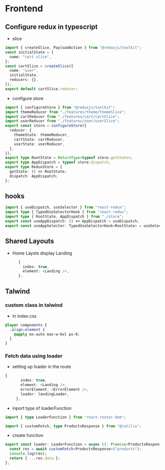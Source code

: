 # Frontend

## Configure redux in typescript

- slice

```ts
import { createSlice, PayloadAction } from "@reduxjs/toolkit";
const initialState = {
  name: "cart slice",
};
const cartSlice = createSlice({
  name: "user",
  initialState,
  reducers: {},
});
export default cartSlice.reducer;
```

- configure store

```ts
import { configureStore } from "@reduxjs/toolkit";
import themeReducer from "./features/theme/themeSlice";
import cartReducer from "./features/cart/cartSlice";
import userReducer from "./features/user/userSlice";
export const store = configureStore({
  reducer: {
    themeState: themeReducer,
    cartState: cartReducer,
    userState: userReducer,
  },
});
export type RootState = ReturnType<typeof store.getState>;
export type AppDispatch = typeof store.dispatch;
export type ReduxStore = {
  getState: () => RootState;
  dispatch: AppDispatch;
};
```

## hooks

```ts
import { useDispatch, useSelector } from "react-redux";
import type { TypedUseSelectorHook } from "react-redux";
import type { RootState, AppDispatch } from "./store";
export const useAppDispatch: () => AppDispatch = useDispatch;
export const useAppSelector: TypedUseSelectorHook<RootState> = useSelector;
```

## Shared Layouts

- Home Layots display Landing

```ts
      {
        index: true,
        element: <Landing />,
      },
```

## Talwind

### custom class in talwind

- in index.css

```css
@layer components {
  .align-element {
    @apply mx-auto max-w-6xl px-8;
  }
}
```

### Fetch data using loader

- setting up loader in the route

```ts
{
       index: true,
       element: <Landing />,
       errorElement: <ErrorElement />,
       loader: landingLoader,
     },
```

- inport type of loaderFunction

```ts
import { type LoaderFunction } from "react-router-dom";
```

```ts
import { customFetch, type ProductsResponse } from "@/utilis";
```

- create function

```ts
export const loader: LoaderFunction = async (): Promise<ProductsResponse> => {
  const res = await customFetch<ProductsResponse>("products");
  console.log(res);
  return { ...res.data };
};
```
